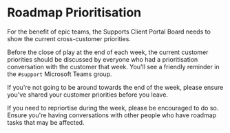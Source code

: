 # Roadmap Prioritisation

For the benefit of epic teams, the Supports Client Portal Board needs to show the current cross-customer priorities.

Before the close of play at the end of each week, the current customer priorities should be discussed by everyone who had a prioritisation conversation with the customer that week. You'll see a friendly reminder in the `#support` Microsoft Teams group.

If you're not going to be around towards the end of the week, please ensure you've shared your customer priorities before you leave.

If you need to repriortise during the week, please be encouraged to do so. Ensure you're having conversations with other people who have roadmap tasks that may be affected.